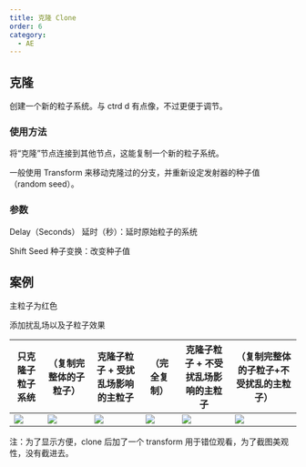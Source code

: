 ```yaml
---
title: 克隆 Clone
order: 6
category:
  - AE
---
```


## 克隆

创建一个新的粒子系统。与 ctrd d 有点像，不过更便于调节。

### 使用方法

将“克隆”节点连接到其他节点，这能复制一个新的粒子系统。

一般使用 Transform 来移动克隆过的分支，并重新设定发射器的种子值（random seed）。

### 参数

Delay（Seconds） 延时（秒）：延时原始粒子的系统

Shift Seed 种子变换：改变种子值

## 案例

主粒子为红色

添加扰乱场以及子粒子效果

| 只克隆子粒子系统                               | （复制完整体的子粒子）                         | 克隆子粒子 + 受扰乱场影响的主粒子              | （完全复制）                                   | 克隆子粒子 + 不受扰乱场影响的主粒子            | （复制完整体的子粒子+不受扰乱的主粒子）        |
| ---------------------------------------------- | ---------------------------------------------- | ---------------------------------------------- | ---------------------------------------------- | ---------------------------------------------- | ---------------------------------------------- |
| ![](http://cdn.yuelili.com/202020140134-e.png) | ![](http://cdn.yuelili.com/202020140135-6.png) | ![](http://cdn.yuelili.com/202020140149-x.png) | ![](http://cdn.yuelili.com/202020140153-x.png) | ![](http://cdn.yuelili.com/202020140152-Q.png) | ![](http://cdn.yuelili.com/202020140152-P.png) |

注：为了显示方便，clone 后加了一个 transform 用于错位观看，为了截图美观性，没有截进去。
